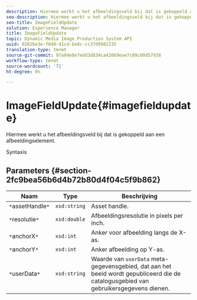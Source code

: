 ```yaml
---
description: Hiermee werkt u het afbeeldingsveld bij dat is gekoppeld aan een afbeeldingselement.
seo-description: Hiermee werkt u het afbeeldingsveld bij dat is gekoppeld aan een afbeeldingselement.
seo-title: ImageFieldUpdate
solution: Experience Manager
title: ImageFieldUpdate
topic: Dynamic Media Image Production System API
uuid: 0262be3e-f840-41cd-bedc-cc37d9982235
translation-type: tm+mt
source-git-commit: 97a84e8e7edd3d834ca42069eae7c09c00d57938
workflow-type: tm+mt
source-wordcount: '71'
ht-degree: 0%

---
```



# ImageFieldUpdate{#imagefieldupdate}

Hiermee werkt u het afbeeldingsveld bij dat is gekoppeld aan een afbeeldingselement.

Syntaxis

## Parameters {#section-2fc9bea56b6d4b72b80d4f04c5f9b862}

| Naam | Type | Beschrijving |
|---|---|---|
| `*`assetHandle`*` | `xsd:string` | Asset handle. |
| `*`resolutie`*` | `xsd:double` | Afbeeldingsresolutie in pixels per inch. |
| `*`anchorX`*` | `xsd:int` | Anker voor afbeelding langs de X-as. |
| `*`anchorY`*` | `xsd:int` | Anker afbeelding op Y-as. |
| `*`userData`*` | `xsd:string` | Waarde van `userData` meta-gegevensgebied, dat aan het beeld wordt gepubliceerd die de catalogusgebied van gebruikersgegevens dienen. |

